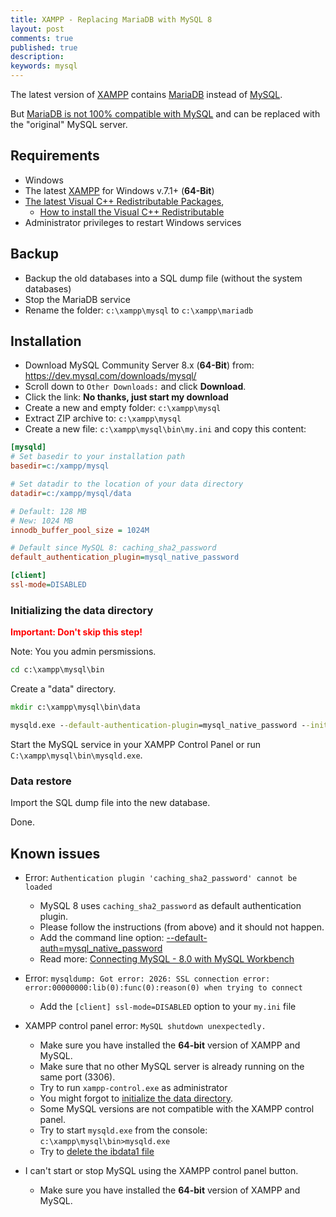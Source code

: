 ```yaml
---
title: XAMPP - Replacing MariaDB with MySQL 8
layout: post
comments: true
published: true
description: 
keywords: mysql
---
```


The latest version of [XAMPP](https://www.apachefriends.org/) contains [MariaDB](https://mariadb.org/) instead of [MySQL](https://www.mysql.com/).

But [MariaDB is not 100% compatible with MySQL](https://mariadb.com/kb/en/mariadb/mariadb-vs-mysql-compatibility/) 
and can be replaced with the "original" MySQL server.

## Requirements

* Windows
* The latest [XAMPP](https://www.apachefriends.org) for Windows v.7.1+ (**64-Bit**)
* [The latest Visual C++ Redistributable Packages](https://support.microsoft.com/en-us/help/2977003/the-latest-supported-visual-c-downloads), 
  * [How to install the Visual C++ Redistributable](https://www.groovypost.com/howto/fix-visual-c-plus-plus-redistributable-windows-10/)
* Administrator privileges to restart Windows services

## Backup

* Backup the old databases into a SQL dump file (without the system databases)
* Stop the MariaDB service
* Rename the folder: `c:\xampp\mysql` to `c:\xampp\mariadb`

## Installation

* Download MySQL Community Server 8.x (**64-Bit**) from: <https://dev.mysql.com/downloads/mysql/>
* Scroll down to `Other Downloads:` and click **Download**.
* Click the link: **No thanks, just start my download**
* Create a new and empty folder: `c:\xampp\mysql`
* Extract ZIP archive to: `c:\xampp\mysql`
* Create a new file: `c:\xampp\mysql\bin\my.ini` and copy this content:

```ini
[mysqld]
# Set basedir to your installation path
basedir=c:/xampp/mysql

# Set datadir to the location of your data directory
datadir=c:/xampp/mysql/data

# Default: 128 MB
# New: 1024 MB
innodb_buffer_pool_size = 1024M

# Default since MySQL 8: caching_sha2_password
default_authentication_plugin=mysql_native_password

[client]
ssl-mode=DISABLED
```

### Initializing the data directory

**<span style="color:red">Important: Don't skip this step!</span>**

Note: You you admin persmissions.

```cmd
cd c:\xampp\mysql\bin
```

Create a "data" directory.

```cmd
mkdir c:\xampp\mysql\bin\data
```

```cmd
mysqld.exe --default-authentication-plugin=mysql_native_password --initialize-insecure --basedir=c:\xampp\mysql --datadir=c:\xampp\mysql\data
```

Start the MySQL service in your XAMPP Control Panel or run `C:\xampp\mysql\bin\mysqld.exe`.

### Data restore

Import the SQL dump file into the new database.

Done.

## Known issues

* Error: `Authentication plugin 'caching_sha2_password' cannot be loaded`
  * MySQL 8 uses `caching_sha2_password` as default authentication plugin.
  * Please follow the instructions (from above) and it should not happen.
  * Add the command line option: [--default-auth=mysql_native_password](https://dev.mysql.com/doc/refman/8.0/en/mysqldump.html#option_mysqldump_default-auth)
  * Read more: [Connecting MySQL - 8.0 with MySQL Workbench](https://stackoverflow.com/questions/49194719/authentication-plugin-caching-sha2-password-cannot-be-loaded)

* Error: `mysqldump: Got error: 2026: SSL connection error: error:00000000:lib(0):func(0):reason(0) when trying to connect`
  * Add the `[client] ssl-mode=DISABLED` option to your `my.ini` file

* XAMPP control panel error: `MySQL shutdown unexpectedly.`
  * Make sure you have installed the **64-bit** version of XAMPP and MySQL.
  * Make sure that no other MySQL server is already running on the same port (3306).
  * Try to run `xampp-control.exe` as administrator
  * You might forgot to [initialize the data directory](#initializing-the-data-directory). 
  * Some MySQL versions are not compatible with the XAMPP control panel.
  * Try to start `mysqld.exe` from the console: `c:\xampp\mysql\bin>mysqld.exe`
  * Try to [delete the ibdata1 file](https://stackoverflow.com/a/18162264/1461181)
  
* I can't start or stop MySQL using the XAMPP control panel button.
  * Make sure you have installed the **64-bit** version of XAMPP and MySQL.
